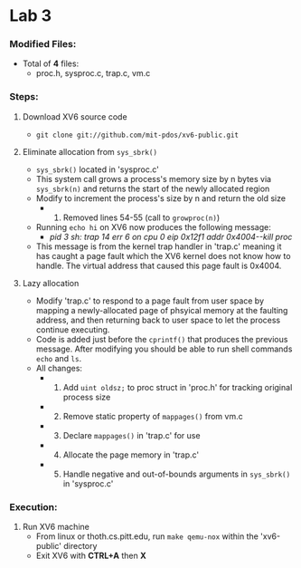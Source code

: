 # Lab 3
### Modified Files:
- Total of **4** files:
   - proc.h, sysproc.c, trap.c, vm.c

### Steps:

1. Download XV6 source code
   - `git clone git://github.com/mit-pdos/xv6-public.git`

2. Eliminate allocation from `sys_sbrk()`
   - `sys_sbrk()` located in 'sysproc.c'
   - This system call grows a process's memory size by n bytes via `sys_sbrk(n)`
     and returns the start of the newly allocated region
   - Modify to increment the process's size by n and return the old size
      - 1) Removed lines 54-55 (call to `growproc(n)`)
   - Running `echo hi` on XV6 now produces the following message:
      - *pid 3 sh: trap 14 err 6 on cpu 0 eip 0x12f1 addr 0x4004--kill proc*
   - This message is from the kernel trap handler in 'trap.c' meaning it has
     caught a page fault which the XV6 kernel does not know how to handle. The
     virtual address that caused this page fault is 0x4004.
3. Lazy allocation
   - Modify 'trap.c' to respond to a page fault from user space by mapping a
     newly-allocated page of phsyical memory at the faulting address, and then
     returning back to user space to let the process continue executing.
   - Code is added just before the `cprintf()` that produces the previous
     message. After modifying you should be able to run shell commands `echo`
     and `ls`.
   - All changes:
      - 1) Add `uint oldsz;` to proc struct in 'proc.h' for tracking original
           process size
      - 2) Remove static property of `mappages()` from vm.c
      - 3) Declare `mappages()` in 'trap.c' for use
      - 4) Allocate the page memory in 'trap.c'
      - 5) Handle negative and out-of-bounds arguments in `sys_sbrk()` in
           'sysproc.c'

### Execution:

1. Run XV6 machine
   - From linux or thoth.cs.pitt.edu, run `make qemu-nox` within the 'xv6-public' directory
   - Exit XV6 with **CTRL+A** then **X**
